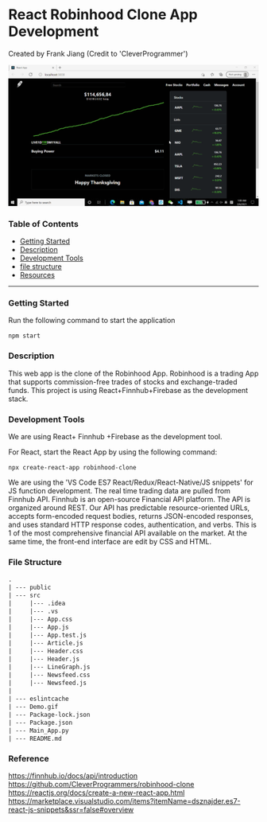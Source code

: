 # React Robinhood Clone App Development
Created by Frank Jiang (Credit to 'CleverProgrammer')

![image](Demo.gif)

 ### Table of Contents
   - [Getting Started](#Getting-Started)
   - [Description](#Description)
   - [Development Tools](#Development-Tools)
   - [file structure](#file-structure)
   - [Resources](#Resources)
 ---
 
 ### Getting Started
 Run the following command to start the application
 
  ```console
 npm start
```

### Description
This web app is the clone of the Robinhood App. Robinhood is a trading App that supports commission-free trades of stocks and exchange-traded funds. This project is using React+Finnhub+Firebase as the development stack. 

### Development Tools
We are using React+ Finnhub +Firebase as the development tool. 

For React, start the React App by using the following command:

```console
npx create-react-app robinhood-clone
```

We are using the 'VS Code ES7 React/Redux/React-Native/JS snippets' for JS function development. The real time trading data are pulled from Finnhub API. Finnhub is an open-source Financial API platform. The API is organized around REST. Our API has predictable resource-oriented URLs, accepts form-encoded request bodies, returns JSON-encoded responses, and uses standard HTTP response codes, authentication, and verbs. This is 1 of the most comprehensive financial API available on the market. At the same time, the front-end interface are edit by CSS and HTML. 

### File Structure
    .
    | --- public                                 
    | --- src                               
    |     |--- .idea
    |	  |--- .vs
    |     |--- App.css
    |     |--- App.js
    |     |--- App.test.js
    |     |--- Article.js
    |     |--- Header.css
    |     |--- Header.js
    |     |--- LineGraph.js
    |     |--- Newsfeed.css
    |     |--- Newsfeed.js
    |
    | --- eslintcache                                 
    | --- Demo.gif                    
    | --- Package-lock.json                 
    | --- Package.json
    | --- Main_App.py                           
    | --- README.md  


###  Reference

https://finnhub.io/docs/api/introduction
https://github.com/CleverProgrammers/robinhood-clone
https://reactjs.org/docs/create-a-new-react-app.html
https://marketplace.visualstudio.com/items?itemName=dsznajder.es7-react-js-snippets&ssr=false#overview

